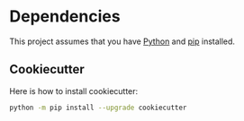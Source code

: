 # Dependencies

This project assumes that you have [Python](https://www.python.org/) and [pip](https://pip.pypa.io/en/stable/) installed.

## Cookiecutter

Here is how to install cookiecutter:
```bash
python -m pip install --upgrade cookiecutter
```
